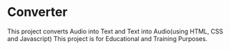 # Converter
This project converts Audio into Text and Text into Audio(using HTML, CSS and Javascript)
 This project is for Educational and Training Purposes.
